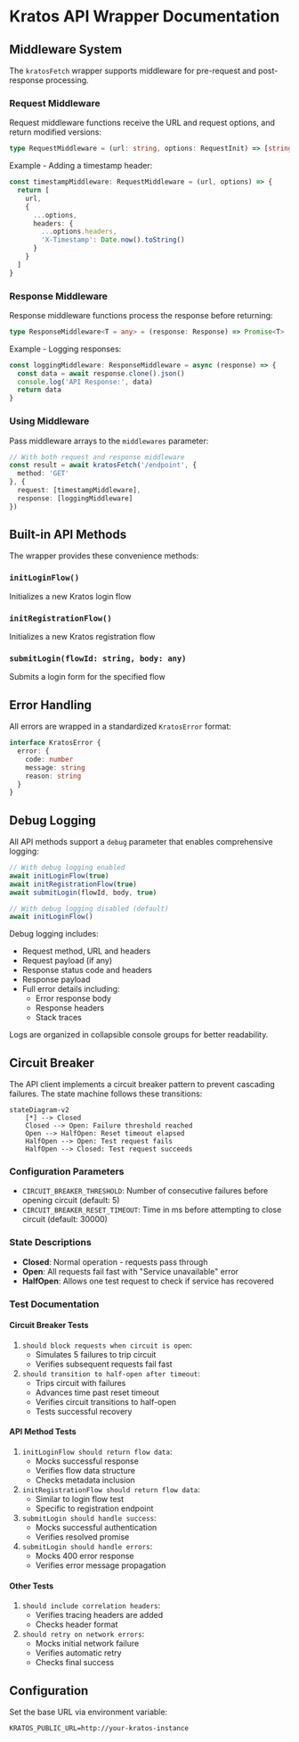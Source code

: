 # Kratos API Wrapper Documentation

## Middleware System

The `kratosFetch` wrapper supports middleware for pre-request and post-response processing.

### Request Middleware

Request middleware functions receive the URL and request options, and return modified versions:

```typescript
type RequestMiddleware = (url: string, options: RequestInit) => [string, RequestInit]
```

Example - Adding a timestamp header:
```typescript
const timestampMiddleware: RequestMiddleware = (url, options) => {
  return [
    url,
    {
      ...options,
      headers: {
        ...options.headers,
        'X-Timestamp': Date.now().toString()
      }
    }
  ]
}
```

### Response Middleware

Response middleware functions process the response before returning:

```typescript
type ResponseMiddleware<T = any> = (response: Response) => Promise<T>
```

Example - Logging responses:
```typescript
const loggingMiddleware: ResponseMiddleware = async (response) => {
  const data = await response.clone().json()
  console.log('API Response:', data)
  return data
}
```

### Using Middleware

Pass middleware arrays to the `middlewares` parameter:

```typescript
// With both request and response middleware
const result = await kratosFetch('/endpoint', {
  method: 'GET'
}, {
  request: [timestampMiddleware],
  response: [loggingMiddleware]
})
```

## Built-in API Methods

The wrapper provides these convenience methods:

### `initLoginFlow()`
Initializes a new Kratos login flow

### `initRegistrationFlow()` 
Initializes a new Kratos registration flow

### `submitLogin(flowId: string, body: any)`
Submits a login form for the specified flow

## Error Handling

All errors are wrapped in a standardized `KratosError` format:
```typescript
interface KratosError {
  error: {
    code: number
    message: string
    reason: string
  }
}
```

## Debug Logging

All API methods support a `debug` parameter that enables comprehensive logging:

```typescript
// With debug logging enabled
await initLoginFlow(true)
await initRegistrationFlow(true) 
await submitLogin(flowId, body, true)

// With debug logging disabled (default)
await initLoginFlow()
```

Debug logging includes:
- Request method, URL and headers
- Request payload (if any)
- Response status code and headers
- Response payload
- Full error details including:
  - Error response body
  - Response headers
  - Stack traces

Logs are organized in collapsible console groups for better readability.

## Circuit Breaker

The API client implements a circuit breaker pattern to prevent cascading failures. The state machine follows these transitions:

```mermaid
stateDiagram-v2
    [*] --> Closed
    Closed --> Open: Failure threshold reached
    Open --> HalfOpen: Reset timeout elapsed
    HalfOpen --> Open: Test request fails
    HalfOpen --> Closed: Test request succeeds
```

### Configuration Parameters
- `CIRCUIT_BREAKER_THRESHOLD`: Number of consecutive failures before opening circuit (default: 5)
- `CIRCUIT_BREAKER_RESET_TIMEOUT`: Time in ms before attempting to close circuit (default: 30000)

### State Descriptions
- **Closed**: Normal operation - requests pass through
- **Open**: All requests fail fast with "Service unavailable" error
- **HalfOpen**: Allows one test request to check if service has recovered

### Test Documentation

#### Circuit Breaker Tests
1. `should block requests when circuit is open`:
   - Simulates 5 failures to trip circuit
   - Verifies subsequent requests fail fast
2. `should transition to half-open after timeout`:
   - Trips circuit with failures
   - Advances time past reset timeout
   - Verifies circuit transitions to half-open
   - Tests successful recovery

#### API Method Tests
1. `initLoginFlow should return flow data`:
   - Mocks successful response
   - Verifies flow data structure
   - Checks metadata inclusion
2. `initRegistrationFlow should return flow data`:
   - Similar to login flow test
   - Specific to registration endpoint
3. `submitLogin should handle success`:
   - Mocks successful authentication
   - Verifies resolved promise
4. `submitLogin should handle errors`:
   - Mocks 400 error response
   - Verifies error message propagation

#### Other Tests
1. `should include correlation headers`:
   - Verifies tracing headers are added
   - Checks header format
2. `should retry on network errors`:
   - Mocks initial network failure
   - Verifies automatic retry
   - Checks final success

## Configuration

Set the base URL via environment variable:
```env
KRATOS_PUBLIC_URL=http://your-kratos-instance

